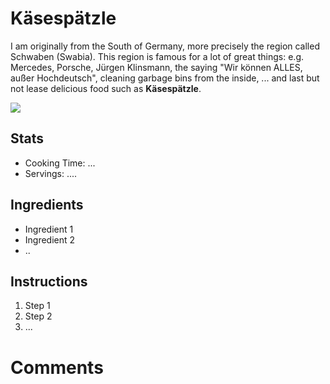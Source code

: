 # Käsespätzle

I am originally from the South of Germany, more precisely the region called Schwaben (Swabia). This region is famous for a lot of great things: e.g. Mercedes, Porsche, Jürgen Klinsmann, the saying "Wir können ALLES, außer Hochdeutsch", cleaning garbage bins from the inside, ... and last but not lease delicious food such as **Käsespätzle**. 

![](img/kaesespaetzle.webp)

## Stats
- Cooking Time: ...
- Servings: ....

## Ingredients
- Ingredient 1
- Ingredient 2
- ..

## Instructions
1. Step 1
2. Step 2
3. ...

# Comments
